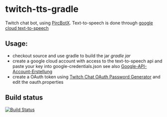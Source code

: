 # twitch-tts-gradle

Twitch chat bot, using [PircBotX](https://github.com/pircbotx/pircbotx).
Text-to-speech is done through [google cloud text-to-speech](https://cloud.google.com/text-to-speech)

## Usage:
* checkout source and use gradle to build the jar _gradle jar_
* create a google cloud account with access to the text-to-speech api and paste your key into google-credentials.json see also [Google-API-Account-Erstellung](https://github.com/cluder/twitch-tts-gradle/wiki/Google-API-Account-Erstellung)
* create a OAuth token using [Twitch Chat OAuth Password Generator](https://twitchapps.com/tmi/) and edit the oauth.properties

## Build status
[![Build Status](http://34.102.148.105/buildStatus/icon?job=tts-bot)](http://34.102.148.105/job/tts-bot/)
